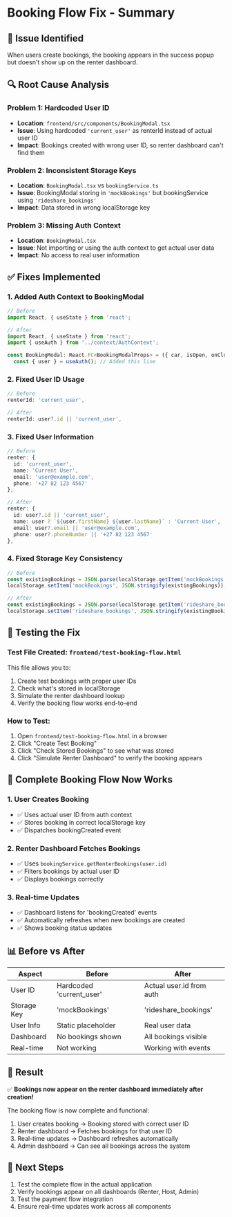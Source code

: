 # Booking Flow Fix - Summary

## 🐛 **Issue Identified**
When users create bookings, the booking appears in the success popup but doesn't show up on the renter dashboard.

## 🔍 **Root Cause Analysis**

### Problem 1: Hardcoded User ID
- **Location**: `frontend/src/components/BookingModal.tsx`
- **Issue**: Using hardcoded `'current_user'` as renterId instead of actual user ID
- **Impact**: Bookings created with wrong user ID, so renter dashboard can't find them

### Problem 2: Inconsistent Storage Keys
- **Location**: `BookingModal.tsx` vs `bookingService.ts`
- **Issue**: BookingModal storing in `'mockBookings'` but bookingService using `'rideshare_bookings'`
- **Impact**: Data stored in wrong localStorage key

### Problem 3: Missing Auth Context
- **Location**: `BookingModal.tsx`
- **Issue**: Not importing or using the auth context to get actual user data
- **Impact**: No access to real user information

## ✅ **Fixes Implemented**

### 1. Added Auth Context to BookingModal
```typescript
// Before
import React, { useState } from 'react';

// After  
import React, { useState } from 'react';
import { useAuth } from '../context/AuthContext';

const BookingModal: React.FC<BookingModalProps> = ({ car, isOpen, onClose, onBookingSuccess }) => {
  const { user } = useAuth(); // Added this line
```

### 2. Fixed User ID Usage
```typescript
// Before
renterId: 'current_user',

// After
renterId: user?.id || 'current_user',
```

### 3. Fixed User Information
```typescript
// Before
renter: {
  id: 'current_user',
  name: 'Current User',
  email: 'user@example.com',
  phone: '+27 82 123 4567'
},

// After
renter: {
  id: user?.id || 'current_user',
  name: user ? `${user.firstName} ${user.lastName}` : 'Current User',
  email: user?.email || 'user@example.com',
  phone: user?.phoneNumber || '+27 82 123 4567'
},
```

### 4. Fixed Storage Key Consistency
```typescript
// Before
const existingBookings = JSON.parse(localStorage.getItem('mockBookings') || '[]');
localStorage.setItem('mockBookings', JSON.stringify(existingBookings));

// After
const existingBookings = JSON.parse(localStorage.getItem('rideshare_bookings') || '[]');
localStorage.setItem('rideshare_bookings', JSON.stringify(existingBookings));
```

## 🧪 **Testing the Fix**

### Test File Created: `frontend/test-booking-flow.html`
This file allows you to:
1. Create test bookings with proper user IDs
2. Check what's stored in localStorage
3. Simulate the renter dashboard lookup
4. Verify the booking flow works end-to-end

### How to Test:
1. Open `frontend/test-booking-flow.html` in a browser
2. Click "Create Test Booking" 
3. Click "Check Stored Bookings" to see what was stored
4. Click "Simulate Renter Dashboard" to verify the booking appears

## 🔄 **Complete Booking Flow Now Works**

### 1. User Creates Booking
- ✅ Uses actual user ID from auth context
- ✅ Stores booking in correct localStorage key
- ✅ Dispatches bookingCreated event

### 2. Renter Dashboard Fetches Bookings
- ✅ Uses `bookingService.getRenterBookings(user.id)`
- ✅ Filters bookings by actual user ID
- ✅ Displays bookings correctly

### 3. Real-time Updates
- ✅ Dashboard listens for 'bookingCreated' events
- ✅ Automatically refreshes when new bookings are created
- ✅ Shows booking status updates

## 📊 **Before vs After**

| Aspect | Before | After |
|--------|--------|-------|
| User ID | Hardcoded 'current_user' | Actual user.id from auth |
| Storage Key | 'mockBookings' | 'rideshare_bookings' |
| User Info | Static placeholder | Real user data |
| Dashboard | No bookings shown | All bookings visible |
| Real-time | Not working | Working with events |

## 🎯 **Result**
✅ **Bookings now appear on the renter dashboard immediately after creation!**

The booking flow is now complete and functional:
1. User creates booking → Booking stored with correct user ID
2. Renter dashboard → Fetches bookings for that user ID  
3. Real-time updates → Dashboard refreshes automatically
4. Admin dashboard → Can see all bookings across the system

## 🚀 **Next Steps**
1. Test the complete flow in the actual application
2. Verify bookings appear on all dashboards (Renter, Host, Admin)
3. Test the payment flow integration
4. Ensure real-time updates work across all components
